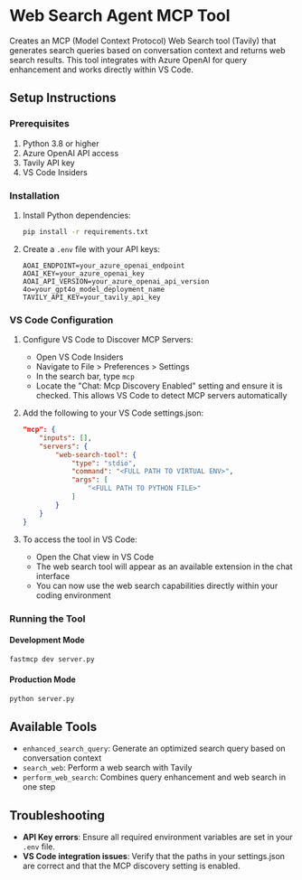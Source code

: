 # Web Search Agent MCP Tool

Creates an MCP (Model Context Protocol) Web Search tool (Tavily) that generates search queries based on conversation context and returns web search results. This tool integrates with Azure OpenAI for query enhancement and works directly within VS Code.

## Setup Instructions

### Prerequisites

1. Python 3.8 or higher
2. Azure OpenAI API access
3. Tavily API key
4. VS Code Insiders

### Installation

1. Install Python dependencies:
   ```bash
   pip install -r requirements.txt
   ```

2. Create a `.env` file with your API keys:
   ```
   AOAI_ENDPOINT=your_azure_openai_endpoint
   AOAI_KEY=your_azure_openai_key
   AOAI_API_VERSION=your_azure_openai_api_version
   4o=your_gpt4o_model_deployment_name
   TAVILY_API_KEY=your_tavily_api_key
   ```

### VS Code Configuration

1. Configure VS Code to Discover MCP Servers:
   - Open VS Code Insiders
   - Navigate to File > Preferences > Settings
   - In the search bar, type `mcp`
   - Locate the "Chat: Mcp Discovery Enabled" setting and ensure it is checked. This allows VS Code to detect MCP servers automatically

2. Add the following to your VS Code settings.json:
   ```json
   "mcp": {
       "inputs": [],
       "servers": {
           "web-search-tool": {
               "type": "stdio",
               "command": "<FULL PATH TO VIRTUAL ENV>",
               "args": [
                   "<FULL PATH TO PYTHON FILE>"
               ]
           }
       }
   }
   ```
3. To access the tool in VS Code:
   - Open the Chat view in VS Code
   - The web search tool will appear as an available extension in the chat interface
   - You can now use the web search capabilities directly within your coding environment
     

### Running the Tool

#### Development Mode
```bash
fastmcp dev server.py
```

#### Production Mode
```bash
python server.py
```

## Available Tools

- `enhanced_search_query`: Generate an optimized search query based on conversation context
- `search_web`: Perform a web search with Tavily
- `perform_web_search`: Combines query enhancement and web search in one step

## Troubleshooting

- **API Key errors**: Ensure all required environment variables are set in your `.env` file.
- **VS Code integration issues**: Verify that the paths in your settings.json are correct and that the MCP discovery setting is enabled.

